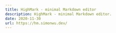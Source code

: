 ```yaml
---
title: HighMark - minimal Markdown editor
description: HighMark - minimal Markdown editor.
date: 2020-11-30
url: https://hm.simonwu.dev/
---
```

